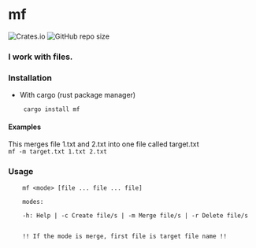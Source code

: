 # mf 
    
![Crates.io](https://img.shields.io/crates/d/mf?style=flat-square) ![GitHub repo size](https://img.shields.io/github/repo-size/clientcrash/mf?style=flat-square)
### I work with files.

### Installation

 - With cargo (rust package manager)  
        
        cargo install mf

#### Examples
This merges file 1.txt and 2.txt into one file called target.txt    
       ` mf -m target.txt 1.txt 2.txt `

### Usage



        mf <mode> [file ... file ... file]

        modes:

        -h: Help | -c Create file/s | -m Merge file/s | -r Delete file/s

        
        !! If the mode is merge, first file is target file name !!


